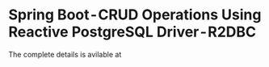 # Spring Boot - CRUD Operations Using Reactive PostgreSQL Driver - R2DBC

The complete details is avilable at 
